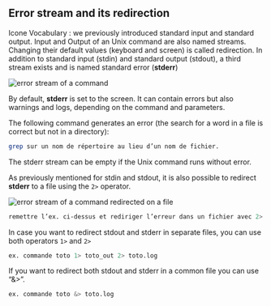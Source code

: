 ## Error stream and its redirection

Icone Vocabulary : we previously introduced standard input and standard output. 
Input and Output of an Unix command are also named streams. Changing their default values (keyboard and screen) is called redirection.
In addition to standard input (stdin) and standard output (stdout), a third stream exists and is named standard error (**stderr**) 

![error stream of a command](./assets/stream_in_out_err.png)

By default, **stderr** is set to the screen. It can contain errors but also warnings and logs, depending on the command and parameters. 

The following command generates an error (the search for a word in a file is correct but not in a directory):
```bash
grep sur un nom de répertoire au lieu d’un nom de fichier.
```
The stderr stream can be empty if the Unix command runs without error.

As previously mentioned for stdin and stdout, it is also possible to redirect **stderr** to a file using the `2>` operator.

![error stream of a command redirected on a file](./assets/stream_in_outfile_errfile.png)

```bash
remettre l’ex. ci-dessus et rediriger l’erreur dans un fichier avec 2>
```

In case you want to redirect stdout and stderr in separate files, you can use both operators `1>` and `2>`

```bash
ex. commande toto 1> toto_out 2> toto.log
```
If you want to redirect both stdout and stderr in a common file you can use “&>”.
```bash
ex. commande toto &> toto.log
```
